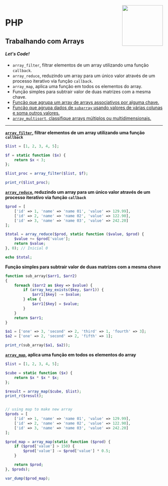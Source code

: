<img src="https://i.ibb.co/M6nBBb0/mascote.png" align="right" width="130">

# PHP

## Trabalhando com Arrays

#### _Let's Code!_

- `array_filter`, filtrar elementos de um array utilizando uma função `callback`.
- `array_reduce`, reduzindo um array para um único valor através de um processo iterativo via função `callback`.
- `array_map`, aplica uma função em todos os elementos do array.
- Função simples para subtrair valor de duas matrizes com a mesma chave.
- [Função que agrupa um array de arrays associativos por alguma chave.](https://github.com/JoseMateusCamargo/php/blob/main/arrays-manipulating/group_array_associative_by_key.php)
- [Função que agrupa dados de `subarray` usando valores de várias colunas e soma outros valores.](https://github.com/JoseMateusCamargo/php/blob/main/arrays-manipulating/group_array_multiple_column.php)
- [`array_multisort`, classifique arrays múltiplos ou multidimensionais.](https://github.com/JoseMateusCamargo/php/blob/main/array-manipulating/array_multisort.php)

---

**[`array_filter`](https://www.php.net/manual/pt_BR/function.array-filter.php), filtrar elementos de um array utilizando
uma função `callback`**

```PHP
$list = [1, 2, 3, 4, 5];

$f = static function ($x) {
    return $x < 3;
};

$list_proc = array_filter($list, $f);

print_r($list_proc);
```

**[`array_reduce`](https://www.php.net/manual/pt_BR/function.array-reduce.php), reduzindo um array para um único valor
através de um processo iterativo via função `callback`**

```PHP
$prod = [
    ['id' => 1, 'name' => 'name 01', 'value' => 129.99],
    ['id' => 2, 'name' => 'name 02', 'value' => 122.90],
    ['id' => 3, 'name' => 'name 03', 'value' => 242.20]
];

$total = array_reduce($prod, static function ($value, $prod) {
    $value += $prod['value'];
    return $value;
}, 0); // Inicial 0

echo $total;
```

**Função simples para subtrair valor de duas matrizes com a mesma chave**

```PHP
function sub_array($arr1, $arr2)
{
    foreach ($arr2 as $key => $value) {
        if (array_key_exists($key, $arr1)) {
            $arr1[$key] -= $value;
        } else {
            $arr1[$key] = $value;
        }
    }
    return $arr1;
}

$a1 = ['one' => 3, 'second' => 2, 'third' => 1, 'fourth' => 3];
$a2 = ['one' => 2, 'second' => 2, 'fifth' => 1];

print_r(sub_array($a1, $a2));
```

**[`array_map`](https://www.php.net/manual/pt_BR/function.array-map.php), aplica uma função em todos os elementos do
array**

```PHP
$list = [1, 2, 3, 4, 5];

$cube = static function ($x) {
    return $x * $x * $x;
};

$result = array_map($cube, $list);
print_r($result);


// using map to make new array
$prods = [
    ['id' => 1, 'name' => 'name 01', 'value' => 129.99],
    ['id' => 2, 'name' => 'name 02', 'value' => 122.90],
    ['id' => 3, 'name' => 'name 03', 'value' => 242.20]
];

$prod_map = array_map(static function ($prod) {
    if ($prod['value'] > 150) {
        $prod['value'] -= $prod['value'] * 0.5;
    }

    return $prod;
}, $prods);

var_dump($prod_map);
```